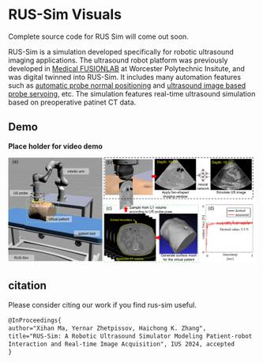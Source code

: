 # RUS-Sim Visuals

Complete source code for RUS Sim will come out soon.

RUS-Sim is a simulation developed specifically for robotic ultrasound imaging applications. The ultrasound robot platform was previously developed in [Medical FUSIONLAB](https://wp.wpi.edu/medicalfusionlab) at Worcester Polytechnic Insitute, and was digital twinned into RUS-Sim. It includes many automation features such as [automatic probe normal positioning](https://ieeexplore.ieee.org/abstract/document/9932673) and [ultrasound image based probe servoing](https://arxiv.org/abs/2406.11523), etc. The simulation features real-time ultrasound simulation based on preoperative patinet CT data.

## Demo

**Place holder for video demo**

<img src="assets/Figure1.PNG" width=500>

## citation
Please consider citing our work if you find rus-sim useful.
```
@InProceedings{
author="Xihan Ma, Yernar Zhetpissov, Haichong K. Zhang",
title="RUS-Sim: A Robotic Ultrasound Simulator Modeling Patient-robot Interaction and Real-time Image Acquisition", IUS 2024, accepted
}
```